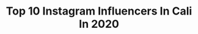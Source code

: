 ---
title: Top 10 Instagram Influencers In Cali In 2020
description: >-
  Find top Instagram influencers in Cali in 2020. Most popular hashtags: #calico #cali #colombia #bogota.
platform: Instagram
profiles:
  - username: "kevincardona115"
    fullname: >-
      kevin cardona ♥️
    location: "Colombia"
    followers: 16271
    engagement: 1151
    commentsToLikes: 0.234865
    avatar: "https://scontent-lhr8-1.cdninstagram.com/v/t51.2885-19/s320x320/92582126_627833327794658_8943664765603938304_n.jpg?_nc_ht=scontent-lhr8-1.cdninstagram.com&_nc_ohc=86z6KbEKU4AAX8YV7zj&oh=e030a5fc6266bb4339878d05f0faff45&oe=5EB8E644"
    verified: false
    hashtags: "#naturalmakeup, #pandorasboxcosmetics, #sanvalentinesday, #sanvalentin"
  - username: "elnicomejia"
    fullname: >-
      Nico Mejía
    location: "Colombia"
    followers: 74839
    engagement: 1023
    commentsToLikes: 0.038973
    avatar: "https://scontent-ams4-1.cdninstagram.com/v/t51.2885-19/s320x320/91338679_917985308671725_5235597307424014336_n.jpg?_nc_ht=scontent-ams4-1.cdninstagram.com&_nc_ohc=nNJIO2Nzg08AX93-F40&oh=2f59cb1d9ec7f1b5812818eb50e9f49f&oe=5EBB3B25"
    verified: false
    hashtags: "#challenge, #quecreias, #dj, #husky"
  - username: "colyn_gabanna"
    fullname: >-
      •COLYN•
    location: "Colombia"
    followers: 23778
    engagement: 965
    commentsToLikes: 0.051469
    avatar: "https://scontent-lht6-1.cdninstagram.com/v/t51.2885-19/s320x320/91624262_3988333651207176_805440942210285568_n.jpg?_nc_ht=scontent-lht6-1.cdninstagram.com&_nc_ohc=xzR5V7a4lRUAX9A_iIT&oh=66dc0b685cba2e7af9b80a24ac547622&oe=5EB40F1C"
    verified: false
    hashtags: "#colombia, #tendencia, #calico, #destacame"
  - username: "teclafarias80"
    fullname: >-
      Ernesto Farías
    location: "Colombia"
    followers: 94768
    engagement: 1396
    commentsToLikes: 0.031399
    avatar: "https://scontent-ams4-1.cdninstagram.com/v/t51.2885-19/s320x320/42414193_485745888599249_4555702227825590272_n.jpg?_nc_ht=scontent-ams4-1.cdninstagram.com&_nc_ohc=CRKib68C9DQAX9yDojs&oh=e910b167a2a31df23af0d822591de1a2&oe=5EB86D95"
    verified: false
    hashtags: "#riverplate, #vamosriver, #mequedoencasa, #vamosriver"
  - username: "jorge.ivan.ospina"
    fullname: >-
      Jorge Iván Ospina
    location: "Colombia"
    followers: 25734
    engagement: 486
    commentsToLikes: 0.065668
    avatar: "https://scontent-ams4-1.cdninstagram.com/v/t51.2885-19/s320x320/67128185_1585829368218346_5380733387751292928_n.jpg?_nc_ht=scontent-ams4-1.cdninstagram.com&_nc_ohc=KdGoPoWlafkAX9CIeIU&oh=e1140d16ecd25eca8dbb62c078c0c415&oe=5EBB11C9"
    verified: false
    hashtags: "#ospinaalcalde, #16congreso, #podemosm, #purocoraz"
  - username: "cristianarangoo"
    fullname: >-
      Cristian Arango
    location: "Colombia"
    followers: 53485
    engagement: 603
    commentsToLikes: 0.035860
    avatar: "https://scontent-amt2-1.cdninstagram.com/v/t51.2885-19/s320x320/91769298_150537492962627_6467322472545910784_n.jpg?_nc_ht=scontent-amt2-1.cdninstagram.com&_nc_ohc=EZLg5Oa4d8sAX_L5vDK&oh=61ce2e0e67fbbba277b21e284daa3111&oe=5EB2FAD1"
    verified: false
    hashtags: "#sanvalentin, #fitment, #abs, #martes"
  - username: "yosoygorritas"
    fullname: >-
      Eder Díaz “Gorritas”
    location: "Colombia"
    followers: 19538
    engagement: 824
    commentsToLikes: 0.079158
    avatar: "https://scontent-ams4-1.cdninstagram.com/v/t51.2885-19/s320x320/31673254_1833950923579291_4812293955024584704_n.jpg?_nc_ht=scontent-ams4-1.cdninstagram.com&_nc_ohc=GjDj-uduLegAX_Qvb5o&oh=c2185dd41328ec6939380aef2d854c33&oe=5EB8B20D"
    verified: false
    hashtags: "#lapride, #repost, #34eien, #elviejoantiguosenorproductor"
  - username: "angieosorioc"
    fullname: >-
      Angie Osorio
    location: "Colombia"
    followers: 5837
    engagement: 1228
    commentsToLikes: 0.053140
    avatar: "https://scontent-lhr8-1.cdninstagram.com/v/t51.2885-19/s320x320/72618933_394556408137304_302231424075825152_n.jpg?_nc_ht=scontent-lhr8-1.cdninstagram.com&_nc_ohc=rbf3Sc1D0ZMAX88cT2d&oh=a262b3f02f0f2c01a26c85062a79d0a4&oe=5EBAD1CB"
    verified: false
    hashtags: "#elmulatocabaret, #dancer, #salsa, #superbowlrehearsals"
  - username: "juan.ossa10"
    fullname: >-
      Juan Manuel O. ♛
    location: "Colombia"
    followers: 9342
    engagement: 1241
    commentsToLikes: 0.102032
    avatar: "https://scontent-lht6-1.cdninstagram.com/v/t51.2885-19/s150x150/70365406_2973945609335928_1781758219148853248_n.jpg?_nc_ht=scontent-lht6-1.cdninstagram.com&_nc_ohc=IwlJwKVek9AAX9FSlY_&oh=c1a69047f73f8da379c69a02e3eced38&oe=5EB8E6D9"
    verified: false
    hashtags: "#photooftheday, #fashion, #cali, #stayathome"
  - username: "isaky06"
    fullname: >-
      KY.
    location: "Colombia"
    followers: 108919
    engagement: 202
    commentsToLikes: 0.182138
    avatar: "https://scontent-ams4-1.cdninstagram.com/v/t51.2885-19/s320x320/87646446_205590833839103_7301971344147611648_n.jpg?_nc_ht=scontent-ams4-1.cdninstagram.com&_nc_ohc=E5Tu427NkGQAX-3qeJb&oh=8e10922548d3f88c0dbd418e801b9565&oe=5EA0ECBB"
    verified: false
    hashtags: "#cursospesta, #lashescursos, #cursopesta, #pesta"
---